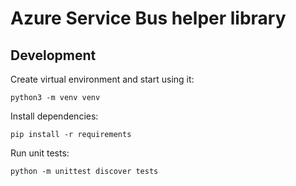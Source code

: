 # Azure Service Bus helper library


## Development

Create virtual environment and start using it:

```python3 -m venv venv```

Install dependencies:

```pip install -r requirements```

Run unit tests:

```python -m unittest discover tests```
